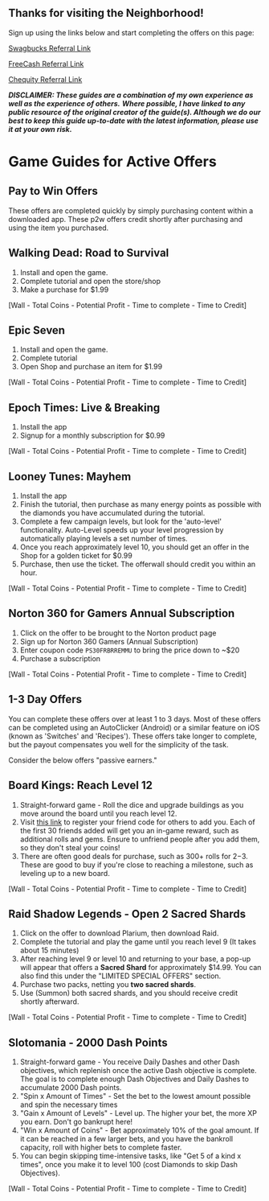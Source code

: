 ## Thanks for visiting the Neighborhood! 

Sign up using the links below and start completing the offers on this page:

[Swagbucks Referral Link](https://www.swagbucks.com/profile/brandonsavone)

[FreeCash Referral Link](https://freecash.com/r/therealinkyb)

[Chequity Referral Link](https://chequity.io/ref/1279501A)

***DISCLAIMER: These guides are a combination of my own experience as well as the experience of others.***
***Where possible, I have linked to any public resource of the original creator of the guide(s). Although we do
our best to keep this guide up-to-date with the latest information, please use it at your own risk.***


# Game Guides for Active Offers

## Pay to Win Offers
These offers are completed quickly by simply purchasing content within a downloaded app.
These p2w offers credit shortly after purchasing and using the item you purchased.

## Walking Dead: Road to Survival
1. Install and open the game.
2. Complete tutorial and open the store/shop
3. Make a purchase for $1.99

[Wall - Total Coins - Potential Profit - Time to complete - Time to Credit]

## Epic Seven
1. Install and open the game.
2. Complete tutorial
3. Open Shop and purchase an item for $1.99

[Wall - Total Coins - Potential Profit - Time to complete - Time to Credit]

## Epoch Times: Live & Breaking
1. Install the app
2. Signup for a monthly subscription for $0.99

[Wall - Total Coins - Potential Profit - Time to complete - Time to Credit]

## Looney Tunes: Mayhem
1. Install the app
2. Finish the tutorial, then purchase as many energy points as possible with the diamonds you have accumulated during the tutorial.
3. Complete a few campaign levels, but look for the 'auto-level' functionality. Auto-Level speeds up your level progression by automatically playing levels a set number of times.
4. Once you reach approximately level 10, you should get an offer in the Shop for a golden ticket for $0.99
5. Purchase, then use the ticket. The offerwall should credit you within an hour.

[Wall - Total Coins - Potential Profit - Time to complete - Time to Credit]

## Norton 360 for Gamers Annual Subscription
1. Click on the offer to be brought to the Norton product page
2. Sign up for Norton 360 Gamers (Annual Subscription)
3. Enter coupon code `PS30FRBRREMMU` to bring the price down to ~$20
4. Purchase a subscription

[Wall - Total Coins - Potential Profit - Time to complete - Time to Credit]


## 1-3 Day Offers

You can complete these offers over at least 1 to 3 days. Most of these offers can be completed using an AutoClicker (Android) or a similar feature on iOS (known as 'Switches' and 'Recipes'). These offers take longer to complete, but the payout compensates you well for the simplicity of the task. 

Consider the below offers "passive earners."

## Board Kings: Reach Level 12
1. Straight-forward game - Roll the dice and upgrade buildings as you move around the board until you reach level 12.
2. Visit [this link](https://www.fcswap.com/game/board-kings/) to register your friend code for others to add you. Each of the first 30 friends added will get you an in-game reward, such as additional rolls and gems. Ensure to unfriend people after you add them, so they don't steal your coins!
3. There are often good deals for purchase, such as 300+ rolls for $2-$3. These are good to buy if you're close to reaching a milestone, such as leveling up to a new board.

[Wall - Total Coins - Potential Profit - Time to complete - Time to Credit]

## Raid Shadow Legends - Open 2 Sacred Shards
1. Click on the offer to download Plarium, then download Raid.
2. Complete the tutorial and play the game until you reach level 9 (It takes about 15 minutes)
3. After reaching level 9 or level 10 and returning to your base, a pop-up will appear that offers a **Sacred Shard** for approximately $14.99. You can also find this under the "LIMITED SPECIAL OFFERS" section.
4. Purchase two packs, netting you **two sacred shards**.
5. Use (Summon) both sacred shards, and you should receive credit shortly afterward.

[Wall - Total Coins - Potential Profit - Time to complete - Time to Credit]

## Slotomania - 2000 Dash Points
1. Straight-forward game - You receive Daily Dashes and other Dash objectives, which replenish once the active Dash objective is complete. The goal is to complete enough Dash Objectives and Daily Dashes to accumulate 2000 Dash points.
2. "Spin x Amount of Times" - Set the bet to the lowest amount possible and spin the necessary times
3. "Gain x Amount of Levels" - Level up. The higher your bet, the more XP you earn. Don't go bankrupt here!
4. "Win x Amount of Coins" - Bet approximately 10% of the goal amount. If it can be reached in a few larger bets, and you have the bankroll capacity, roll with higher bets to complete faster.
5. You can begin skipping time-intensive tasks, like "Get 5 of a kind x times", once you make it to level 100 (cost Diamonds to skip Dash Objectives).

[Wall - Total Coins - Potential Profit - Time to complete - Time to Credit]
